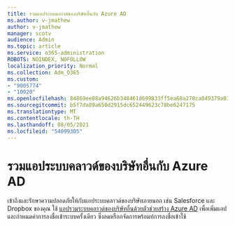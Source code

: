 ```yaml
---
title: รวมแอประบบคลาวด์ของบริษัทอื่นกับ Azure AD
ms.author: v-jmathew
author: v-jmathew
manager: scotv
audience: Admin
ms.topic: article
ms.service: o365-administration
ROBOTS: NOINDEX, NOFOLLOW
localization_priority: Normal
ms.collection: Adm_O365
ms.custom:
- "9005774"
- "10020"
ms.openlocfilehash: 84869ee88a94626b348461d699833ff5ea68a278ca049379a01c5209e4b1d076
ms.sourcegitcommit: b5f7da89a650d2915dc652449623c78be6247175
ms.translationtype: MT
ms.contentlocale: th-TH
ms.lasthandoff: 08/05/2021
ms.locfileid: "54099305"
---
```

# <a name="integrate-a-third-party-cloud-app-with-azure-ad"></a>รวมแอประบบคลาวด์ของบริษัทอื่นกับ Azure AD

เข้าถึงและรักษาความปลอดภัยให้กับแอประบบคลาวด์ของบริษัทภายนอก เช่น Salesforce และ Dropbox ของคุณ ใช้ [แอปรวมระบบคลาวด์ของบริษัทอื่นด้วยตัวช่วยสร้าง Azure AD](https://go.microsoft.com/fwlink/?linkid=2157464) เพื่อเพิ่มแอปและกําหนดค่าการลงชื่อเข้าระบบครั้งเดียว ซึ่งลดหรือกจัดการพร้อมท์การลงชื่อเข้าใช้

